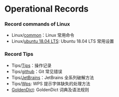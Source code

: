 # Operational Records

### Record commands of Linux

- Linux/[common](https://github.com/breky/notes/blob/master/Linux/common.md)：Linux 常用命令
- Linux/[ubuntu 18.04 LTS](https://github.com/breky/notes/blob/master/Linux/ubuntu.md): Ubuntu 18.04 LTS 常用设置


### Record Tips

- Tips/[Tips](https://github.com/breky/notes/tree/master/Tips/Tips.md)：操作记录
- Tips/[github](https://github.com/breky/notes/tree/master/Tips/github.md)：Git 常见错误
- Tips/[JetBrains](https://github.com/breky/notes/tree/master/Tips/JetBrains.md)：JetBrains 全系列破解方法
- Tips/[Wps](https://github.com/breky/notes/tree/master/Tips/Wps.md): WPS 提示字体缺失的处理方法
- [GoldenDict](https://github.com/breky/notes/releases): GoldenDict 词典及语法规则


